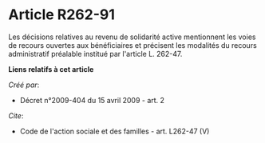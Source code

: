 # Article R262-91

Les décisions relatives au revenu de solidarité active mentionnent les voies de recours ouvertes aux bénéficiaires et
précisent les modalités du recours administratif préalable institué par l'article L. 262-47.

**Liens relatifs à cet article**

_Créé par_:

  - Décret n°2009-404 du 15 avril 2009 - art. 2

_Cite_:

  - Code de l'action sociale et des familles - art. L262-47 (V)

